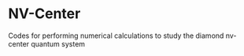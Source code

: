 # NV-Center
Codes for performing numerical calculations to study the diamond nv-center quantum system

